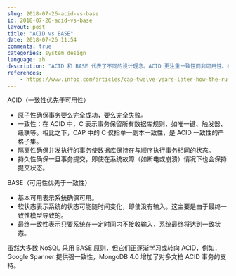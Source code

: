 ```yaml
---
slug: 2018-07-26-acid-vs-base
id: 2018-07-26-acid-vs-base
layout: post
title: "ACID vs BASE"
date: 2018-07-26 11:54
comments: true
categories: system design
language: zh
description: "ACID 和 BASE 代表了不同的设计理念。ACID 更注重一致性而非可用性。在 ACID 中，C 表示事务保留所有数据库规则。而 BASE 更侧重于可用性，表示系统确保可用。"
references:
    - https://www.infoq.com/articles/cap-twelve-years-later-how-the-rules-have-changed
---
```


ACID（一致性优先于可用性）

- 原子性确保事务要么完全成功，要么完全失败。
- 一致性：在 ACID 中，C 表示事务保留所有数据库规则，如唯一键、触发器、级联等。相比之下，CAP 中的 C 仅指单一副本一致性，是 ACID 一致性的严格子集。
- 隔离性确保并发执行的事务使数据库保持在与顺序执行事务相同的状态。
- 持久性确保一旦事务提交，即使在系统故障（如断电或崩溃）情况下也会保持提交状态。

BASE（可用性优先于一致性）

- 基本可用表示系统确保可用。
- 软状态表示系统的状态可能随时间变化，即使没有输入。这主要是由于最终一致性模型导致的。
- 最终一致性表示只要系统在一定时间内不接收输入，系统最终将达到一致状态。

虽然大多数 NoSQL 采用 BASE 原则，但它们正逐渐学习或转向 ACID，例如，Google Spanner 提供强一致性，MongoDB 4.0 增加了对多文档 ACID 事务的支持。
